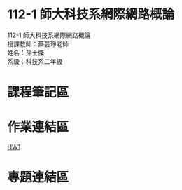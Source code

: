 # 112-1 師大科技系網際網路概論
112-1 師大科技系網際網路概論  
授課教師：蔡芸琤老師  
姓名：孫士傑  
系級：科技系二年級  
# 課程筆記區  
# 作業連結區 
  [HW1]([https://github.com/tony1966/praat-project](https://jaison5.github.io/mymyweb/)https://jaison5.github.io/mymyweb/)

# 專題連結區  
